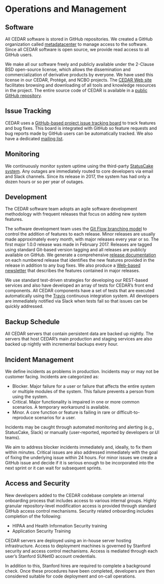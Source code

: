 # Operations and Management

## Software 

All CEDAR software is stored in GitHub repositories. We created a
GitHub organization called [metadatacenter](https://github.metadatacenter.org) to manage access to
the software. Since all CEDAR software is open source, we provide
read access to all GitHub users.

We make all our software freely and publicly available under the
2-Clause BSD open-source license, which allows the dissemination
and commercialization of derivative products by everyone. We have
used this license in our CEDAR, Protégé, and NCBO projects. The
[CEDAR Web site](https://metadatacenter.org) facilitates browsing
and downloading of all tools and knowledge resources in the
project. The entire source code of CEDAR is available in a [public
GitHub repository](https://github.com/metadatacenter).

## Issue Tracking

CEDAR uses a [GitHub-based project issue tracking
board](https://github.com/orgs/metadatacenter/projects/7/views/2)
to track features and bug fixes. This board is integrated with
GitHub so feature requests and bug reports made by GitHub users
can be automatically tracked. We also have a dedicated [mailing list](https://metadatacenter.org/help/#subscribe). 

## Monitoring

We continuously monitor system uptime using the third-party
[StatusCake system](https://uptime.statuscake.com/?TestID=rrcYEek524). Any
outages are immediately routed to core developers via email and
Slack channels. Since its release in 2017, the system has had
only a dozen hours or so per year of outages.

## Development

The CEDAR software team adopts an agile software development
methodology with frequent releases that focus on adding new
system features. 

The software development team uses the [Git Flow branching
model](https://nvie.com/posts/a-successful-git-branching-model/)
to control the addition of features to each release. Minor
releases are usually made approximately every month, with major
releases every year or so. The first major 1.0.0 release was made
in February 2017. Releases are tagged using standard Git-based
version tagging and all releases are publicly available on
GitHub. We generate a comprehensive [release documentation](https://github.com/metadatacenter/cedar-project/releases) on each
numbered
release that identifies the new features provided in the release in
addition to any bug fixes. We also produce a [Web-based newsletter](https://metadatacenter.org/category/happenings/news/)
that describes the features contained in major
releases.

We use standard test-driven strategies for developing our
REST-based services and also have developed an array of tests for
CEDAR’s front end components. All CEDAR components have a set of
tests that are executed automatically using the
[Travis](https://www.travis-ci.com/) continuous integration
system. All developers are immediately notified via Slack when
tests fail so that issues can be quickly addressed.

## Backup Schedule

All CEDAR servers that contain persistent data are backed up
nightly. The servers that host CEDAR’s main production and
staging services are also backed up nightly with incremental
backups every hour.

## Incident Management

We define incidents as problems in production. Incidents may or may not be customer facing.  Incidents are categorized as:

* Blocker. Major failure for a user or failure that affects the entire system or multiple modules of the system. This failure prevents a person from using the system.
* Critical. Major functionality is impaired in one or more common scenarios. A temporary workaround is available.
* Minor. A core function or feature is failing in rare or difficult-to-reproduce scenarios for a user.

Incidents may be caught through automated monitoring and
alerting (e.g., StatusCake, Slack) or manually (user-reported,
reported by developers or UI teams).

We aim to address blocker incidents immediately and, ideally, to
fix them within minutes. Critical issues are also addressed
immediately with the goal of fixing the underlying issue within
24 hours. For minor issues we create a GitHub issue and decide if
it is serious enough to be incorporated into the next sprint or
it can wait for subsequent sprints.

## Access and Security

New developers added to the CEDAR codebase complete an internal
onboarding process that includes access to various internal
groups.  Highly granular repository-level modification access is
provided through standard GitHub access control
mechanisms. Security related onboarding includes completion of
the following:

* HIPAA and Health Information Security training
* Application Security Training

CEDAR servers are deployed using an in-house server hosting
infrastructure. Access to deployment machines is governed by
Stanford security and access control mechanisms. Access is
mediated through each user’s Stanford SUNetID account
credentials.

In addition to this, Stanford hires are required to complete a
background check. Once these procedures have been completed,
developers are then considered suitable for code deployment and
on-call operations.

